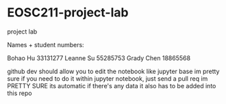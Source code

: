 # EOSC211-project-lab
project lab

Names + student numbers:

Bohao	Hu	33131277
Leanne	Su	55285753
Grady	Chen	18865568

github dev should allow you to edit the notebook like jupyter base im pretty sure
if you need to do it within jupyter notebook, just send a pull req im PRETTY SURE its automatic
if there's any data it also has to be added into this repo
